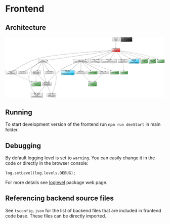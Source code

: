 # Frontend

## Architecture
![Frontend architecture](./../doc/diagrams/architecture-frontend.png)

## Running

To start development version of the frontend run `npm run devStart` in main folder.

## Debugging

By default logging level is set to `warning`. You can easily change it in the code or directly in the browser console:

```
log.setLevel(log.levels.DEBUG); 
```

For more details see [loglevel](https://github.com/pimterry/loglevel) package web page.

## Referencing backend source files

See `tsconfig.json` for the list of backend files that are included in frontend code base.
These files can be directly imported. 
